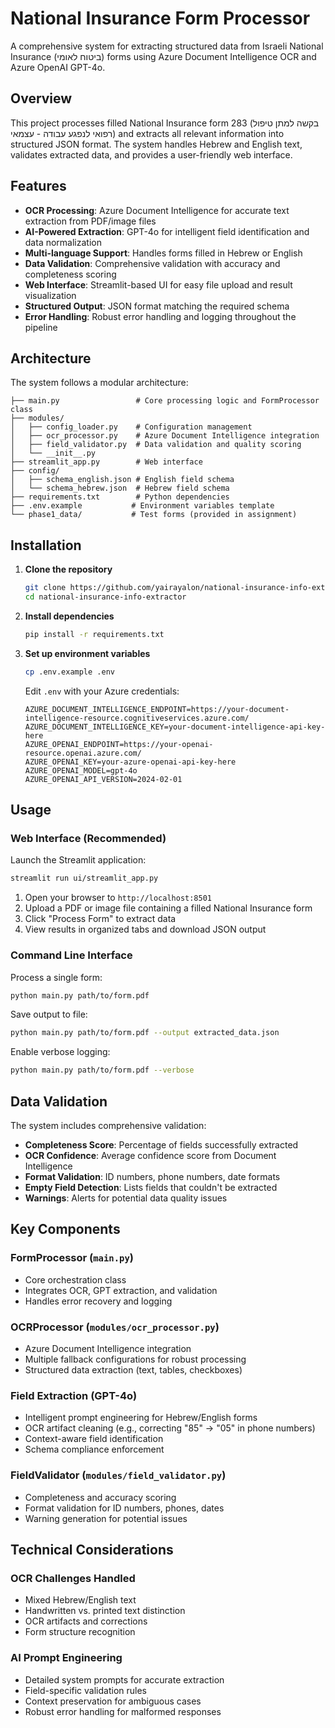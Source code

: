 # National Insurance Form Processor

A comprehensive system for extracting structured data from Israeli National Insurance (ביטוח לאומי) forms using Azure Document Intelligence OCR and Azure OpenAI GPT-4o.

## Overview

This project processes filled National Insurance form 283 (בקשה למתן טיפול רפואי לנפגע עבודה - עצמאי) and extracts all relevant information into structured JSON format. The system handles Hebrew and English text, validates extracted data, and provides a user-friendly web interface.

## Features

- **OCR Processing**: Azure Document Intelligence for accurate text extraction from PDF/image files
- **AI-Powered Extraction**: GPT-4o for intelligent field identification and data normalization
- **Multi-language Support**: Handles forms filled in Hebrew or English
- **Data Validation**: Comprehensive validation with accuracy and completeness scoring
- **Web Interface**: Streamlit-based UI for easy file upload and result visualization
- **Structured Output**: JSON format matching the required schema
- **Error Handling**: Robust error handling and logging throughout the pipeline

## Architecture

The system follows a modular architecture:

```
├── main.py                 # Core processing logic and FormProcessor class
├── modules/
│   ├── config_loader.py    # Configuration management
│   ├── ocr_processor.py    # Azure Document Intelligence integration
│   ├── field_validator.py  # Data validation and quality scoring
│   └── __init__.py
├── streamlit_app.py        # Web interface
├── config/
│   ├── schema_english.json # English field schema
│   └── schema_hebrew.json  # Hebrew field schema
├── requirements.txt        # Python dependencies
├── .env.example           # Environment variables template
└── phase1_data/           # Test forms (provided in assignment)
```

## Installation

1. **Clone the repository**
   ```bash
   git clone https://github.com/yairayalon/national-insurance-info-extractor.git
   cd national-insurance-info-extractor
   ```

2. **Install dependencies**
   ```bash
   pip install -r requirements.txt
   ```

3. **Set up environment variables**
   ```bash
   cp .env.example .env
   ```
   
   Edit `.env` with your Azure credentials:
   ```env
   AZURE_DOCUMENT_INTELLIGENCE_ENDPOINT=https://your-document-intelligence-resource.cognitiveservices.azure.com/
   AZURE_DOCUMENT_INTELLIGENCE_KEY=your-document-intelligence-api-key-here
   AZURE_OPENAI_ENDPOINT=https://your-openai-resource.openai.azure.com/
   AZURE_OPENAI_KEY=your-azure-openai-api-key-here
   AZURE_OPENAI_MODEL=gpt-4o
   AZURE_OPENAI_API_VERSION=2024-02-01
   ```

## Usage

### Web Interface (Recommended)

Launch the Streamlit application:
```bash
streamlit run ui/streamlit_app.py
```

1. Open your browser to `http://localhost:8501`
2. Upload a PDF or image file containing a filled National Insurance form
3. Click "Process Form" to extract data
4. View results in organized tabs and download JSON output

### Command Line Interface

Process a single form:
```bash
python main.py path/to/form.pdf
```

Save output to file:
```bash
python main.py path/to/form.pdf --output extracted_data.json
```

Enable verbose logging:
```bash
python main.py path/to/form.pdf --verbose
```

## Data Validation

The system includes comprehensive validation:

- **Completeness Score**: Percentage of fields successfully extracted
- **OCR Confidence**: Average confidence score from Document Intelligence
- **Format Validation**: ID numbers, phone numbers, date formats
- **Empty Field Detection**: Lists fields that couldn't be extracted
- **Warnings**: Alerts for potential data quality issues

## Key Components

### FormProcessor (`main.py`)
- Core orchestration class
- Integrates OCR, GPT extraction, and validation
- Handles error recovery and logging

### OCRProcessor (`modules/ocr_processor.py`)
- Azure Document Intelligence integration
- Multiple fallback configurations for robust processing
- Structured data extraction (text, tables, checkboxes)

### Field Extraction (GPT-4o)
- Intelligent prompt engineering for Hebrew/English forms
- OCR artifact cleaning (e.g., correcting "85" → "05" in phone numbers)
- Context-aware field identification
- Schema compliance enforcement

### FieldValidator (`modules/field_validator.py`)
- Completeness and accuracy scoring
- Format validation for ID numbers, phones, dates
- Warning generation for potential issues

## Technical Considerations

### OCR Challenges Handled
- Mixed Hebrew/English text
- Handwritten vs. printed text distinction
- OCR artifacts and corrections
- Form structure recognition

### AI Prompt Engineering
- Detailed system prompts for accurate extraction
- Field-specific validation rules
- Context preservation for ambiguous cases
- Robust error handling for malformed responses
